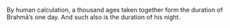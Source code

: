 By human calculation, a thousand ages taken together form the duration of Brahmā’s one day. And such also is the duration of his night.